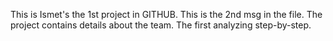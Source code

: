 This is Ismet's the 1st project in GITHUB.
This is the 2nd msg in the file.
The project contains details about the team.
The first analyzing step-by-step.
